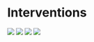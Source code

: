 # Interventions

<img class="w-48 absolute ml-10 mt-10" src="/logos/capgemini-logo.png">
<img class="w-48 absolute ml-70 mt-20" src="/logos/storengy-logo.png">
<img class="w-48 absolute ml-30 mt-50" src="/logos/airbus-logo.png">
<img class="w-48 absolute ml-150 mt-10" src="/logos/maltem-logo.png">
